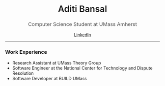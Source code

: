 <!-- GitHub Profile README for Shobhakar Tiwari -->

<h1 align="center" style="font-weight: 600;">Aditi Bansal</h1>
<h3 align="center" style="font-weight: 400; color: #555;">Computer Science Student at UMass Amherst</h3>

<p align="center">
  <a href="https://www.linkedin.com/in/aditi-bansal-15b191222/">LinkedIn</a>
</p>

---
### Work Experience

- Research Assistant at UMass Theory Group
- Software Engineer at the National Center for Technology and Dispute Resolution
- Software Developer at BUILD UMass
